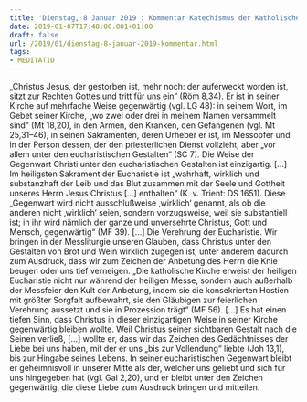 ```yaml
---
title: 'Dienstag, 8 Januar 2019 : Kommentar Katechismus der Katholischen Kirche'
date: 2019-01-07T17:48:00.001+01:00
draft: false
url: /2019/01/dienstag-8-januar-2019-kommentar.html
tags: 
- MEDITATIO
---
```


„Christus Jesus, der gestorben ist, mehr noch: der auferweckt worden ist, sitzt zur Rechten Gottes und tritt für uns ein“ (Röm 8,34). Er ist in seiner Kirche auf mehrfache Weise gegenwärtig (vgl. LG 48): in seinem Wort, im Gebet seiner Kirche, „wo zwei oder drei in meinem Namen versammelt sind“ (Mt 18,20), in den Armen, den Kranken, den Gefangenen (vgl. Mt 25,31–46), in seinen Sakramenten, deren Urheber er ist, im Messopfer und in der Person dessen, der den priesterlichen Dienst vollzieht, aber „vor allem unter den eucharistischen Gestalten“ (SC 7). Die Weise der Gegenwart Christi unter den eucharistischen Gestalten ist einzigartig. \[...\] Im heiligsten Sakrament der Eucharistie ist „wahrhaft, wirklich und substanzhaft der Leib und das Blut zusammen mit der Seele und Gottheit unseres Herrn Jesus Christus \[...\] enthalten“ (K. v. Trient: DS 1651). Diese „Gegenwart wird nicht ausschlußweise ‚wirklich‘ genannt, als ob die anderen nicht ‚wirklich‘ seien, sondern vorzugsweise, weil sie substantiell ist; in ihr wird nämlich der ganze und unversehrte Christus, Gott und Mensch, gegenwärtig“ (MF 39). \[...\] Die Verehrung der Eucharistie. Wir bringen in der Messliturgie unseren Glauben, dass Christus unter den Gestalten von Brot und Wein wirklich zugegen ist, unter anderem dadurch zum Ausdruck, dass wir zum Zeichen der Anbetung des Herrn die Knie beugen oder uns tief verneigen. „Die katholische Kirche erweist der heiligen Eucharistie nicht nur während der heiligen Messe, sondern auch außerhalb der Messfeier den Kult der Anbetung, indem sie die konsekrierten Hostien mit größter Sorgfalt aufbewahrt, sie den Gläubigen zur feierlichen Verehrung aussetzt und sie in Prozession trägt“ (MF 56). \[...\] Es hat einen tiefen Sinn, dass Christus in dieser einzigartigen Weise in seiner Kirche gegenwärtig bleiben wollte. Weil Christus seiner sichtbaren Gestalt nach die Seinen verließ, \[...\] wollte er, dass wir das Zeichen des Gedächtnisses der Liebe bei uns haben, mit der er uns „bis zur Vollendung“ liebte (Joh 13,1), bis zur Hingabe seines Lebens. In seiner eucharistischen Gegenwart bleibt er geheimnisvoll in unserer Mitte als der, welcher uns geliebt und sich für uns hingegeben hat (vgl. Gal 2,20), und er bleibt unter den Zeichen gegenwärtig, die diese Liebe zum Ausdruck bringen und mitteilen.